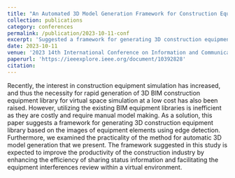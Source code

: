 ```yaml
---
title: "An Automated 3D Model Generation Framework for Construction Equipment Images using Edge Detection Algorithm"
collection: publications
category: conferences
permalink: /publication/2023-10-11-conf
excerpt: 'Suggested a framework for generating 3D construction equipment library based on the images of equipment elements using edge detection.'
date: 2023-10-11
venue: '2023 14th International Conference on Information and Communication Technology Convergence (ICTC)'
paperurl: 'https://ieeexplore.ieee.org/document/10392828'
citation: 
---
```


Recently, the interest in construction equipment simulation has increased, and thus the necessity for rapid generation of 3D BIM construction equipment library for virtual space simulation at a low cost has also been raised. However, utilizing the existing BIM equipment libraries is inefficient as they are costly and require manual model making. As a solution, this paper suggests a framework for generating 3D construction equipment library based on the images of equipment elements using edge detection. Furthermore, we examined the practicality of the method for automatic 3D model generation that we present. The framework suggested in this study is expected to improve the productivity of the construction industry by enhancing the efficiency of sharing status information and facilitating the equipment interferences review within a virtual environment.